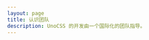 ```yaml
---
layout: page
title: 认识团队
description: UnoCSS 的开发由一个国际化的团队指导。
---
```


<script setup>
import {
  VPTeamPage,
  VPTeamPageTitle,
  VPTeamPageSection,
  VPTeamMembers
} from 'vitepress/theme'
import { teamMembers, teamEmeritiMembers } from './.vitepress/contributors'
</script>

<VPTeamPage>
  <VPTeamPageTitle>
    <template #title>认识团队</template>
    <template #lead>
      UnoCSS 的开发由一个国际化的团队指导，其中一些成员选择在下方展示他们的信息。
    </template>
  </VPTeamPageTitle>
  <VPTeamMembers :members="teamMembers" />
  <VPTeamPageSection>
    <template #title>荣誉团队成员</template>
    <template #lead>
      在这里，我们向一些已不再活跃但曾做出宝贵贡献的前团队成员致敬。
    </template>
    <template #members>
      <VPTeamMembers size="small" :members="teamEmeritiMembers" />
    </template>
  </VPTeamPageSection>
</VPTeamPage>